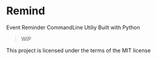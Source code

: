 # Remind

Event Reminder CommandLine Utiliy Built with Python

> WIP


This project is licensed under the terms of the MIT license